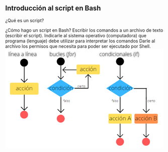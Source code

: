 ## Introducción al script en Bash

¿Qué es un script?

¿Cómo hago un script en Bash?
Escribir los comandos a un archivo de texto (escribir el script).
Indicarle al sistema operativo (computadora) que programa (lenguaje) debe utilizar para interpretar los comandos
Darle al archivo los permisos que necesita para poder ser ejecutado por Shell.
![Screenshot](tipos.png)
